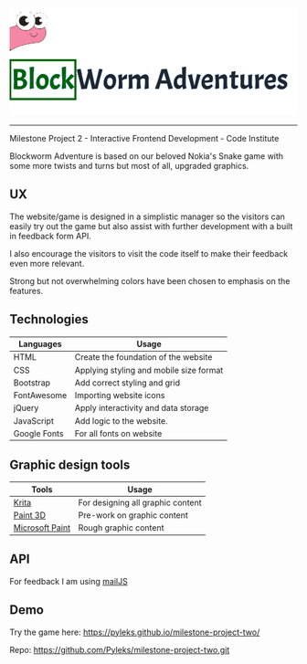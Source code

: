 ![alt text](assets/images/Heading.png)
___

Milestone Project 2 - Interactive Frontend Development - Code Institute

Blockworm Adventure is based on our beloved Nokia's Snake game with some more twists and turns
but most of all, upgraded graphics.

## UX
The website/game is designed in a simplistic manager so the visitors can easily try out the game
but also assist with further development with a built in feedback form API.

I also encourage the visitors to visit the code itself to make their feedback even more relevant.

Strong but not overwhelming colors have been chosen to emphasis on the features.

## Technologies

| Languages  | Usage |
| ------------- | ------------- |
| HTML  | Create the foundation of the website  |
| CSS  | Applying styling and mobile size format  |
| Bootstrap  | Add correct styling and grid  |
| FontAwesome  | Importing website icons  |
| jQuery  | Apply interactivity and data storage  |
| JavaScript  | Add logic to the website.  |
| Google Fonts  | For all fonts on website  |

## Graphic design tools
| Tools  | Usage |
| ------------- | ------------- |
| [Krita](https://krita.org/en/)  | For designing all graphic content  |
| [Paint 3D](https://www.microsoft.com/en-ie/p/paint-3d/9nblggh5fv99?activetab=pivot:overviewtab)  | Pre-work on graphic content  |
| [Microsoft Paint](https://en.wikipedia.org/wiki/Microsoft_Paint)  | Rough graphic content  |

## API
For feedback I am using
[mailJS](https://www.emailjs.com/)

## Demo
Try the game here: https://pyleks.github.io/milestone-project-two/








Repo: https://github.com/Pyleks/milestone-project-two.git

